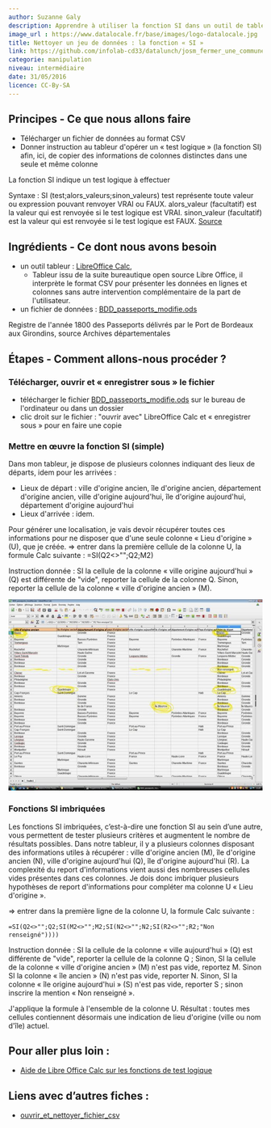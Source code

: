```yaml
---
author: Suzanne Galy
description: Apprendre à utiliser la fonction SI dans un outil de tableur numérique.
image_url : https://www.datalocale.fr/base/images/logo-datalocale.jpg
title: Nettoyer un jeu de données : la fonction « SI »
link: https://github.com/infolab-cd33/datalunch/josm_fermer_une_commune.md
categorie: manipulation
niveau: intermédiaire
date: 31/05/2016
licence: CC-By-SA
---
```


## Principes - Ce que nous allons faire
* Télécharger un fichier de données au format CSV
* Donner instruction au tableur d'opérer un « test logique » (la fonction SI) afin, ici, de copier des informations de colonnes distinctes dans une seule et même colonne

La fonction SI indique un test logique à effectuer

Syntaxe : SI (test;alors_valeurs;sinon_valeurs)
test représente toute valeur ou expression pouvant renvoyer VRAI ou FAUX.
alors_valeur (facultatif) est la valeur qui est renvoyée si le test logique est VRAI.
sinon_valeur (facultatif) est la valeur qui est renvoyée si le test logique est FAUX.
[Source](https://help.libreoffice.org/Calc/)

## Ingrédients - Ce dont nous avons besoin

* un outil tableur : [LibreOffice Calc](https://fr.libreoffice.org/download/libreoffice-stable/),
    * Tableur issu de la suite bureautique open source Libre Office, il interprète le format CSV pour présenter les données en lignes et colonnes sans autre intervention complémentaire de la part de l'utilisateur.
* un fichier de données : [BDD_passeports_modifie.ods](https://github.com/infolab-cd33/datalunch/blob/master/img/nettoyer/BDD_passeports_modifie.ods?raw=true)

Registre de l'année 1800 des Passeports délivrés par le Port de Bordeaux aux Girondins, source Archives départementales

## Étapes - Comment allons-nous procéder ?
### Télécharger, ouvrir et « enregistrer sous » le fichier

* télécharger le fichier [BDD_passeports_modifie.ods](https://raw.githubusercontent.com/infolab-cd33/datalunch/master/img/nettoyer/BDD_passeports_modifie.ods?raw=true) sur le bureau de l'ordinateur ou dans un dossier
* clic droit sur le fichier : "ouvrir avec" LibreOffice Calc et « enregistrer sous » pour en faire une copie

### Mettre en œuvre la fonction SI (simple)
Dans mon tableur, je dispose de plusieurs colonnes indiquant des lieux de départs, idem pour les arrivées :
* Lieux de départ : ville d'origine ancien, île d'origine ancien, département d'origine ancien, ville d'origine aujourd'hui, île d'origine aujourd'hui, département d'origine aujourd'hui
* Lieux d'arrivée : idem.

Pour générer une localisation, je vais devoir récupérer toutes ces informations pour ne disposer que d'une seule colonne «  Lieu d'origine » (U), que je créée.
⇒ entrer dans la première cellule de la colonne U, la formule Calc suivante :
    =SI(Q2<>"";Q2;M2)

Instruction donnée : SI la cellule de la colonne « ville origine aujourd'hui » (Q) est différente de "vide", reporter la cellule de la colonne Q. Sinon, reporter la cellule de la colonne « ville d'origine ancien » (M).

![Exemple « fonction SI » imbriquée fichier Passeports 1800 Gironde](https://raw.githubusercontent.com/infolab-cd33/datalunch/master/img/nettoyer/Exemple_Fonction_SI.jpg)

### Fonctions SI imbriquées
Les fonctions SI imbriquées, c’est-à-dire une fonction SI au sein d’une autre, vous permettent de tester plusieurs critères et augmentent le nombre de résultats possibles.
Dans notre tableur, il y a plusieurs colonnes disposant des informations utiles à récupérer : ville d'origine ancien (M), île d'origine ancien (N), ville d'origine aujourd'hui (Q), île d'origine aujourd'hui (R).
La complexité du report d'informations vient aussi des nombreuses cellules vides présentes dans ces colonnes.
Je dois donc imbriquer plusieurs hypothèses de report d'informations pour compléter ma colonne U « Lieu d'origine ».

⇒ entrer dans la première ligne de la colonne U, la formule Calc suivante :                     

    =SI(Q2<>"";Q2;SI(M2<>"";M2;SI(N2<>"";N2;SI(R2<>"";R2;"Non renseigné"))))

Instruction donnée : SI la cellule de la colonne « ville aujourd'hui » (Q) est différente de "vide", reporter la cellule de la colonne Q ; Sinon, SI la cellule de la colonne « ville d'origine ancien » (M) n'est pas vide, reportez M. Sinon SI la colonne « île ancien » (N) n'est pas vide, reporter N. Sinon, SI la colonne « île origine aujourd'hui » (S) n'est pas vide, reporter S ; sinon inscrire la mention « Non renseigné ».

J'applique la formule à l'ensemble de la colonne U.
Résultat : toutes mes cellules contiennent désormais une indication de lieu d'origine (ville ou nom d'île) actuel.

## Pour aller plus loin :
* [Aide de Libre Office Calc sur les fonctions de test logique](https://help.libreoffice.org/Calc/Logical_Functions/fr )

## Liens avec d’autres fiches :
* [ouvrir_et_nettoyer_fichier_csv](./#fiches/ouvrir_et_nettoyer_fichier_csv.md)
